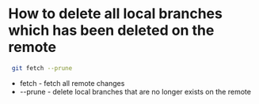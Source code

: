 # How to delete all local branches which has been deleted on the remote

```bash
 git fetch --prune
```

- fetch - fetch all remote changes
- --prune - delete local branches that are no longer exists on the remote
